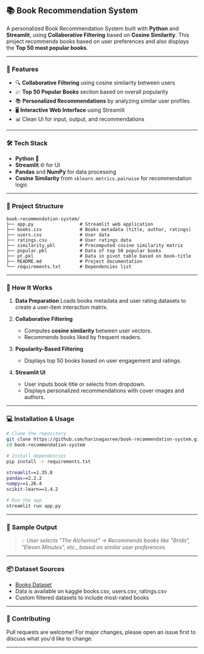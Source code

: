 ## 📚 Book Recommendation System

A personalized Book Recommendation System built with **Python** and **Streamlit**, using **Collaborative Filtering** based on **Cosine Similarity**.
This project recommends books based on user preferences and also displays the **Top 50 most popular books**.

---

### 🚀 Features

* 🔍 **Collaborative Filtering** using cosine similarity between users
* 📈 **Top 50 Popular Books** section based on overall popularity
* 📚 **Personalized Recommendations** by analyzing similar user profiles
* 🖥️ **Interactive Web Interface** using Streamlit
* 📊 Clean UI for input, output, and recommendations

---

### 🛠️ Tech Stack

* **Python** 🐍
* **Streamlit** 🌐 for UI
* **Pandas** and **NumPy** for data processing
* **Cosine Similarity** from `sklearn.metrics.pairwise` for recommendation logic

---

### 📁 Project Structure

```
book-recommendation-system/
├── app.py                 # Streamlit web application
├── books.csv              # Books metadata (title, author, ratings)
├── users.csv              # User data
├── ratings.csv            # User ratings data
├── similarity.pkl         # Precomputed cosine similarity matrix
├── popular.pkl            # Data of top 50 popular books
├── pt.pkl                 # Data in pivot table based on book-title
├── README.md              # Project documentation
└── requirements.txt       # Dependencies list
```

---

### 🎯 How It Works

1. **Data Preparation**
   Loads books metadata and user rating datasets to create a user-item interaction matrix.

3. **Collaborative Filtering**

   * Computes **cosine similarity** between user vectors.
   * Recommends books liked by frequent readers.

4. **Popularity-Based Filtering**

   * Displays top 50 books based on user engagement and ratings.

5. **Streamlit UI**

   * User inputs book title or selects from dropdown.
   * Displays personalized recommendations with cover images and authors.

---

### 💻 Installation & Usage

```bash
# Clone the repository
git clone https://github.com/harinagasree/book-recommendation-system.git
cd book-recommendation-system

# Install dependencies
pip install -r requirements.txt

streamlit==1.35.0
pandas==2.2.2
numpy==1.26.4
scikit-learn==1.4.2

# Run the app
streamlit run app.py
```

---

### 📸 Sample Output

> 💡 *User selects "The Alchemist" → Recommends books like "Brida", "Eleven Minutes", etc., based on similar user preferences.*

---

### 📦 Dataset Sources

* [Books Dataset](https://www.kaggle.com/datasets/arashnic/book-recommendation-dataset)
*  Data is available on kaggle books.csv, users.csv, ratings.csv
* Custom filtered datasets to include most-rated books

---

### 🤝 Contributing

Pull requests are welcome! For major changes, please open an issue first to discuss what you'd like to change.

---
